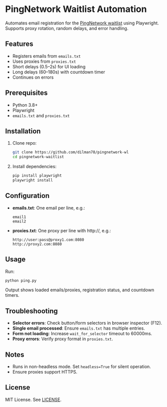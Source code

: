 # PingNetwork Waitlist Automation

Automates email registration for the [PingNetwork waitlist](https://pingnetwork.io/#waitlist) using Playwright. Supports proxy rotation, random delays, and error handling.

## Features
- Registers emails from `emails.txt`
- Uses proxies from `proxies.txt`
- Short delays (0.5–2s) for UI loading
- Long delays (60–180s) with countdown timer
- Continues on errors

## Prerequisites
- Python 3.8+
- Playwright
- `emails.txt` and `proxies.txt`

## Installation
1. Clone repo:
   ```bash
   git clone https://github.com/dilman78/pingnetwork-wl
   cd pingnetwork-waitlist
   ```
2. Install dependencies:
   ```bash
   pip install playwright
   playwright install
   ```

## Configuration
- **emails.txt**: One email per line, e.g.:
  ```
  email1
  email2
  ```
- **proxies.txt**: One proxy per line with http://, e.g.:
  ```
  http://user:pass@proxy1.com:8080
  http://proxy2.com:8080
  ```

## Usage
Run:
```bash
python ping.py
```
Output shows loaded emails/proxies, registration status, and countdown timers.

## Troubleshooting
- **Selector errors**: Check button/form selectors in browser inspector (F12).
- **Single email processed**: Ensure `emails.txt` has multiple entries.
- **Form not loading**: Increase `wait_for_selector` timeout to 60000ms.
- **Proxy errors**: Verify proxy format in `proxies.txt`.

## Notes
- Runs in non-headless mode. Set `headless=True` for silent operation.
- Ensure proxies support HTTPS.

## License
MIT License. See [LICENSE](LICENSE).
